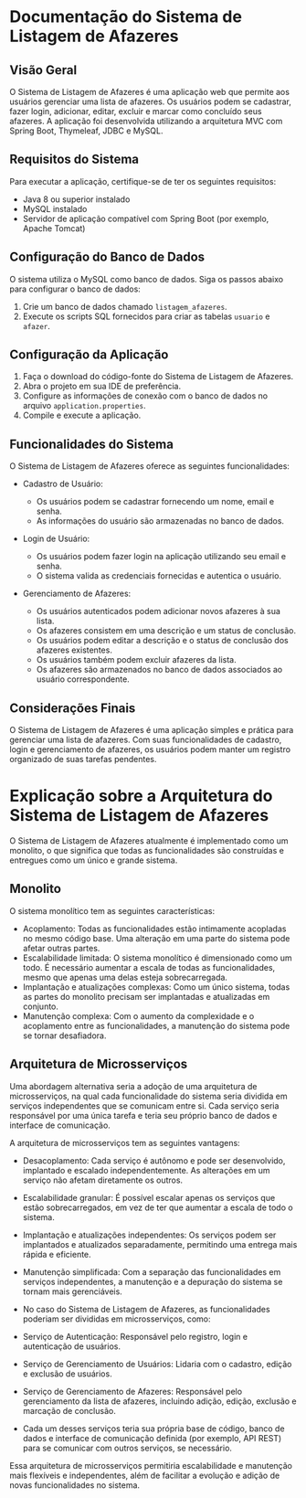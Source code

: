 # Documentação do Sistema de Listagem de Afazeres

## Visão Geral
O Sistema de Listagem de Afazeres é uma aplicação web que permite aos usuários gerenciar uma lista de afazeres. Os usuários podem se cadastrar, fazer login, adicionar, editar, excluir e marcar como concluído seus afazeres. A aplicação foi desenvolvida utilizando a arquitetura MVC com Spring Boot, Thymeleaf, JDBC e MySQL.

## Requisitos do Sistema
Para executar a aplicação, certifique-se de ter os seguintes requisitos:

- Java 8 ou superior instalado
- MySQL instalado
- Servidor de aplicação compatível com Spring Boot (por exemplo, Apache Tomcat)

## Configuração do Banco de Dados
O sistema utiliza o MySQL como banco de dados. Siga os passos abaixo para configurar o banco de dados:

1. Crie um banco de dados chamado `listagem_afazeres`.
2. Execute os scripts SQL fornecidos para criar as tabelas `usuario` e `afazer`.

## Configuração da Aplicação
1. Faça o download do código-fonte do Sistema de Listagem de Afazeres.
2. Abra o projeto em sua IDE de preferência.
3. Configure as informações de conexão com o banco de dados no arquivo `application.properties`.
4. Compile e execute a aplicação.

## Funcionalidades do Sistema
O Sistema de Listagem de Afazeres oferece as seguintes funcionalidades:

- Cadastro de Usuário:
    - Os usuários podem se cadastrar fornecendo um nome, email e senha.
    - As informações do usuário são armazenadas no banco de dados.

- Login de Usuário:
    - Os usuários podem fazer login na aplicação utilizando seu email e senha.
    - O sistema valida as credenciais fornecidas e autentica o usuário.

- Gerenciamento de Afazeres:
    - Os usuários autenticados podem adicionar novos afazeres à sua lista.
    - Os afazeres consistem em uma descrição e um status de conclusão.
    - Os usuários podem editar a descrição e o status de conclusão dos afazeres existentes.
    - Os usuários também podem excluir afazeres da lista.
    - Os afazeres são armazenados no banco de dados associados ao usuário correspondente.

## Considerações Finais
O Sistema de Listagem de Afazeres é uma aplicação simples e prática para gerenciar uma lista de afazeres. Com suas funcionalidades de cadastro, login e gerenciamento de afazeres, os usuários podem manter um registro organizado de suas tarefas pendentes.

# Explicação sobre a Arquitetura do Sistema de Listagem de Afazeres
O Sistema de Listagem de Afazeres atualmente é implementado como um monolito, o que significa que todas as funcionalidades são construídas e entregues como um único e grande sistema.

## Monolito
O sistema monolítico tem as seguintes características:

- Acoplamento: Todas as funcionalidades estão intimamente acopladas no mesmo código base. Uma alteração em uma parte do sistema pode afetar outras partes.
- Escalabilidade limitada: O sistema monolítico é dimensionado como um todo. É necessário aumentar a escala de todas as funcionalidades, mesmo que apenas uma delas esteja sobrecarregada.
- Implantação e atualizações complexas: Como um único sistema, todas as partes do monolito precisam ser implantadas e atualizadas em conjunto.
- Manutenção complexa: Com o aumento da complexidade e o acoplamento entre as funcionalidades, a manutenção do sistema pode se tornar desafiadora.

## Arquitetura de Microsserviços
Uma abordagem alternativa seria a adoção de uma arquitetura de microsserviços, na qual cada funcionalidade do sistema seria dividida em serviços independentes que se comunicam entre si. Cada serviço seria responsável por uma única tarefa e teria seu próprio banco de dados e interface de comunicação.

A arquitetura de microsserviços tem as seguintes vantagens:

- Desacoplamento: Cada serviço é autônomo e pode ser desenvolvido, implantado e escalado independentemente. As alterações em um serviço não afetam diretamente os outros.
- Escalabilidade granular: É possível escalar apenas os serviços que estão sobrecarregados, em vez de ter que aumentar a escala de todo o sistema.
- Implantação e atualizações independentes: Os serviços podem ser implantados e atualizados separadamente, permitindo uma entrega mais rápida e eficiente.
- Manutenção simplificada: Com a separação das funcionalidades em serviços independentes, a manutenção e a depuração do sistema se tornam mais gerenciáveis. 

- No caso do Sistema de Listagem de Afazeres, as funcionalidades poderiam ser divididas em microsserviços, como:

- Serviço de Autenticação: Responsável pelo registro, login e autenticação de usuários.
- Serviço de Gerenciamento de Usuários: Lidaria com o cadastro, edição e exclusão de usuários.
- Serviço de Gerenciamento de Afazeres: Responsável pelo gerenciamento da lista de afazeres, incluindo adição, edição, exclusão e marcação de conclusão.

- Cada um desses serviços teria sua própria base de código, banco de dados e interface de comunicação definida (por exemplo, API REST) para se comunicar com outros serviços, se necessário.

Essa arquitetura de microsserviços permitiria escalabilidade e manutenção mais flexíveis e independentes, além de facilitar a evolução e adição de novas funcionalidades no sistema.